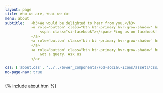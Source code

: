 ```yaml
---
layout: page
title: Who we are, What we do!
menu: about
subtitle:   <h3>We would be delighted to hear from you.</h3>
            <a role="button" class="btn btn-primary hvr-grow-shadow" href="https://www.facebook.com/mdgiitr/?fref=ts" target="_blank">
                <span class="si-facebook"></span> Ping us on facebook!
            </a>
            <a role="button" class="btn btn-primary hvr-grow-shadow" href="mailto:sdsmdg@gmail.com" target="_blank"><span class="si-mail"></span> Mail us!
            </a>
            <a role="button" class="btn btn-primary hvr-grow-shadow" href="/chat" target="_blank">
                Got a query, Ask us
            </a>
                            
css: ['about.css', '../../bower_components/76d-social-icons/assets/css/social-icons.css', 'sidebar-popular-repo.css', '../../bower_components/flag-icon-css/css/flag-icon.min.css']
no-page-nav: true
---
```


{% include about.html %}